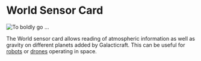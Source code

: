 # World Sensor Card

![To boldly go ... ](oredict:oc:worldSensorCard)

The World sensor card allows reading of atmospheric information as well as gravity on different planets added by Galacticraft. This can be useful for [robots](../block/robot.md) or [drones](drone.md) operating in space. 